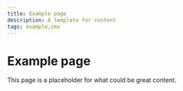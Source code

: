 ```yaml
---
title: Example page
description: A template for content
tags: example,cmx
---
```

# Example page
This page is a placeholder for what could be great content.
